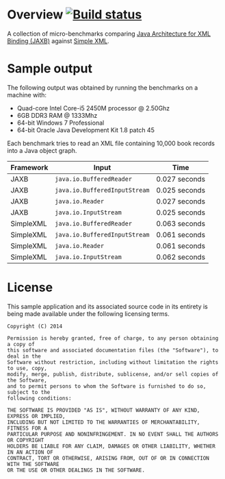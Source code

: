 # Overview [![Build status](https://drone.io/github.com/manish-in-java/jaxb-simple-benchmark/status.png)](https://drone.io/github.com/manish-in-java/jaxb-simple-benchmark/latest)
A collection of micro-benchmarks comparing [Java Architecture for XML Binding (JAXB)](https://jaxb.java.net)
against [Simple XML](http://simple.sourceforge.net/home.php).

# Sample output
The following output was obtained by running the benchmarks on a machine with:

* Quad-core Intel Core-i5 2450M processor @ 2.50Ghz
* 6GB DDR3 RAM @ 1333Mhz
* 64-bit Windows 7 Professional
* 64-bit Oracle Java Development Kit 1.8 patch 45

Each benchmark tries to read an XML file containing 10,000 book records into a
Java object graph.

Framework | Input                         | Time
--------- | ----------------------------- | -------------
JAXB      | `java.io.BufferedReader`      | 0.027 seconds
JAXB      | `java.io.BufferedInputStream` | 0.025 seconds
JAXB      | `java.io.Reader`              | 0.027 seconds
JAXB      | `java.io.InputStream`         | 0.025 seconds
SimpleXML | `java.io.BufferedReader`      | 0.063 seconds
SimpleXML | `java.io.BufferedInputStream` | 0.061 seconds
SimpleXML | `java.io.Reader`              | 0.061 seconds
SimpleXML | `java.io.InputStream`         | 0.062 seconds

# License
This sample application and its associated source code in its entirety is being made
available under the following licensing terms.

    Copyright (C) 2014

    Permission is hereby granted, free of charge, to any person obtaining a copy of
    this software and associated documentation files (the "Software"), to deal in the
    Software without restriction, including without limitation the rights to use, copy,
    modify, merge, publish, distribute, sublicense, and/or sell copies of the Software,
    and to permit persons to whom the Software is furnished to do so, subject to the
    following conditions:

    THE SOFTWARE IS PROVIDED "AS IS", WITHOUT WARRANTY OF ANY KIND, EXPRESS OR IMPLIED,
    INCLUDING BUT NOT LIMITED TO THE WARRANTIES OF MERCHANTABILITY, FITNESS FOR A
    PARTICULAR PURPOSE AND NONINFRINGEMENT. IN NO EVENT SHALL THE AUTHORS OR COPYRIGHT
    HOLDERS BE LIABLE FOR ANY CLAIM, DAMAGES OR OTHER LIABILITY, WHETHER IN AN ACTION OF
    CONTRACT, TORT OR OTHERWISE, ARISING FROM, OUT OF OR IN CONNECTION WITH THE SOFTWARE
    OR THE USE OR OTHER DEALINGS IN THE SOFTWARE.
